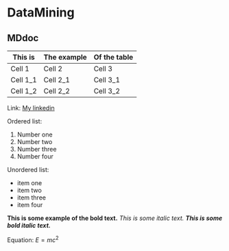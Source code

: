 # DataMining
## MDdoc

|This is |The example|Of the table|
|--------|-----------|------------|
|Cell 1  |Cell 2     |Cell 3      |
|Cell 1_1|Cell 2_1   |Cell 3_1    |
|Cell 1_2|Cell 2_2   |Cell 3_2    |

Link:
[My linkedin](https://www.linkedin.com/in/dominika-hamerla-9781981b9/)

Ordered list:
1. Number one
2. Number two
3. Number three
4. Number four

Unordered list:
- item one
- item two
- item three
- item four

**This is some example of the bold text.**
*This is some italic text.*
***This is some bold italic text.***

Equation:
$E=mc^2$